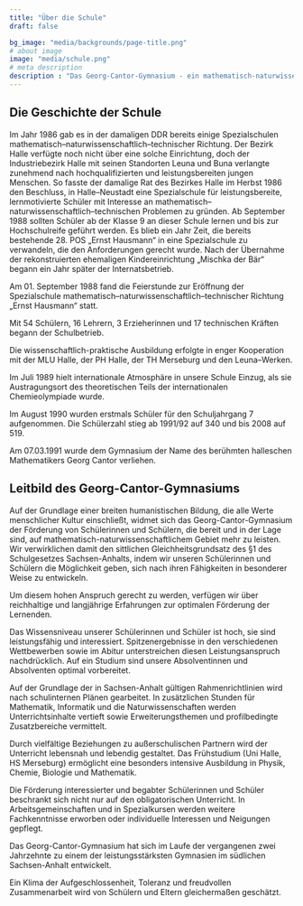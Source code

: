 ```yaml
---
title: "Über die Schule"
draft: false

bg_image: "media/backgrounds/page-title.png"
# about image
image: "media/schule.png"
# meta description
description : "Das Georg-Cantor-Gymnasium - ein mathematisch-naturwissenschaftlich-technisches Gymnasium in Halle (Saale)"
---
```


## Die Geschichte der Schule

Im Jahr 1986 gab es in der damaligen DDR bereits einige Spezialschulen mathematisch–naturwissenschaftlich–technischer Richtung.
Der Bezirk Halle verfügte noch nicht über eine solche Einrichtung, doch der Industriebezirk Halle mit seinen Standorten Leuna und Buna verlangte zunehmend nach hochqualifizierten und leistungsbereiten jungen Menschen. So fasste der damalige Rat des Bezirkes Halle im Herbst 1986 den Beschluss, in Halle–Neustadt eine Spezialschule für leistungsbereite, lernmotivierte Schüler mit Interesse an mathematisch–naturwissenschaftlich–technischen Problemen  zu gründen.
Ab September 1988 sollten Schüler ab der Klasse 9 an dieser Schule lernen und bis zur Hochschulreife geführt werden. Es blieb ein Jahr Zeit, die bereits bestehende 28. POS „Ernst Hausmann“ in eine Spezialschule zu verwandeln, die den Anforderungen gerecht wurde.
Nach der Übernahme der rekonstruierten ehemaligen Kindereinrichtung „Mischka der Bär“ begann ein Jahr später der Internatsbetrieb.

Am 01. September 1988 fand die Feierstunde zur Eröffnung der Spezialschule mathematisch–naturwissenschaftlich–technischer Richtung „Ernst Hausmann“ statt.

Mit 54 Schülern, 16 Lehrern, 3 Erzieherinnen  und 17 technischen Kräften begann der Schulbetrieb.

Die wissenschaftlich-praktische Ausbildung erfolgte in enger Kooperation mit der MLU Halle, der PH Halle, der TH Merseburg und den Leuna–Werken.

Im Juli 1989 hielt internationale Atmosphäre in unsere Schule Einzug, als sie Austragungsort des theoretischen Teils der internationalen Chemieolympiade wurde.

Im August 1990 wurden erstmals Schüler für den Schuljahrgang 7 aufgenommen. Die Schülerzahl stieg ab 1991/92 auf 340 und bis 2008 auf 519.

Am 07.03.1991 wurde dem Gymnasium der Name des berühmten halleschen Mathematikers Georg Cantor verliehen.

## Leitbild des Georg-Cantor-Gymnasiums

Auf der Grundlage einer breiten humanistischen Bildung, die alle Werte menschlicher Kultur einschließt, widmet sich das Georg-Cantor-Gymnasium der Förderung von Schülerinnen und Schülern, die bereit und in der Lage sind, auf mathematisch-naturwissenschaftlichem Gebiet mehr zu leisten. Wir verwirklichen damit den sittlichen Gleichheitsgrundsatz des §1 des Schulgesetzes Sachsen-Anhalts, indem wir unseren Schülerinnen und Schülern die Möglichkeit geben, sich nach ihren Fähigkeiten in besonderer Weise zu entwickeln.  

Um diesem hohen Anspruch gerecht zu werden, verfügen wir über reichhaltige und langjährige Erfahrungen zur optimalen Förderung der Lernenden.  

Das Wissensniveau unserer Schülerinnen und Schüler ist hoch, sie sind leistungsfähig und interessiert. Spitzenergebnisse in den verschiedenen Wettbewerben sowie im Abitur unterstreichen diesen Leistungsanspruch nachdrücklich. Auf ein Studium sind unsere Absolventinnen und Absolventen optimal vorbereitet.  

Auf der Grundlage der in Sachsen-Anhalt gültigen Rahmenrichtlinien wird nach schulinternen Plänen gearbeitet. In zusätzlichen Stunden für Mathematik, Informatik und die Naturwissenschaften werden Unterrichtsinhalte vertieft sowie Erweiterungsthemen und profilbedingte Zusatzbereiche vermittelt.  

Durch vielfältige Beziehungen zu außerschulischen Partnern wird der Unterricht lebensnah und lebendig gestaltet. Das Frühstudium (Uni Halle, HS Merseburg) ermöglicht eine besonders intensive Ausbildung in Physik, Chemie, Biologie und Mathematik.  

Die Förderung interessierter und begabter Schülerinnen und Schüler beschrankt sich nicht nur auf den obligatorischen Unterricht. In Arbeitsgemeinschaften und in Spezialkursen werden weitere Fachkenntnisse erworben oder individuelle Interessen und Neigungen gepflegt.  

Das Georg-Cantor-Gymnasium hat sich im Laufe der vergangenen zwei Jahrzehnte zu einem der leistungsstärksten Gymnasien im südlichen Sachsen-Anhalt entwickelt.  

Ein Klima der Aufgeschlossenheit, Toleranz und freudvollen Zusammenarbeit wird von Schülern und Eltern gleichermaßen geschätzt.
